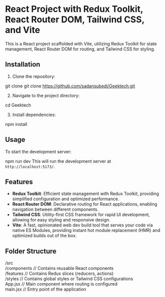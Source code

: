 # React Project with Redux Toolkit, React Router DOM, Tailwind CSS, and Vite

This is a React project scaffolded with Vite, utilizing Redux Toolkit for state management, React Router DOM for routing, and Tailwind CSS for styling.

## Installation

1. Clone the repository:

git clone git clone https://github.com/sadansubedi/Geektech.git


2. Navigate to the project directory:

cd Geektech

3. Install dependencies:

npm install
## Usage

To start the development server:

npm run dev
This will run the development server at `http://localhost:5173/`.

## Features

- **Redux Toolkit**: Efficient state management with Redux Toolkit, providing simplified configuration and optimized performance.
- **React Router DOM**: Declarative routing for React applications, enabling navigation between different components.
- **Tailwind CSS**: Utility-first CSS framework for rapid UI development, allowing for easy styling and responsive design.
- **Vite**: A fast, opinionated web dev build tool that serves your code via native ES Modules, providing instant hot module replacement (HMR) and optimized builds out of the box.

## Folder Structure

/src<br>
/components // Contains reusable React components<br>
/features // Contains Redux slices (reducers, actions)<br>
/styles // Contains global styles or Tailwind CSS configurations<br>
App.jsx // Main component where routing is configured<br>
main.jsx // Entry point of the application<br>
